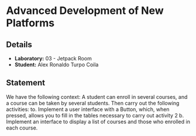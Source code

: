 # Advanced Development of New Platforms

## Details

- **Laboratory:** 03 - Jetpack Room
- **Student:** Alex Ronaldo Turpo Coila

## Statement

We have the following context: A student can enroll in several courses, and a course can be taken by
several students. Then carry out the following activities:
to. Implement a user interface with a Button, which, when pressed, allows you to fill in the tables
necessary to carry out activity 2
b. Implement an interface to display a list of courses and those who enrolled in each course.
